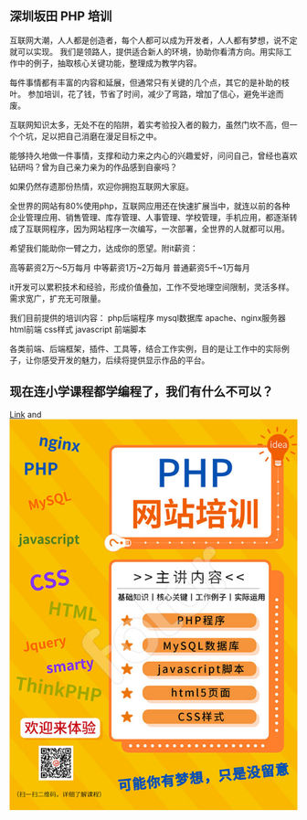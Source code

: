 ## 深圳坂田 PHP 培训
互联网大潮，人人都是创造者，每个人都可以成为开发者，人人都有梦想，说不定就可以实现。
我们是领路人，提供适合新人的环境，协助你看清方向。用实际工作中的例子，抽取核心关键功能，整理成为教学内容。

每件事情都有丰富的内容和延展，但通常只有关键的几个点，其它的是补助的枝叶。
参加培训，花了钱，节省了时间，减少了弯路，增加了信心，避免半途而废。

互联网知识太多，无处不在的陷阱，着实考验投入者的毅力，虽然门坎不高，但一个个坑，足以把自己消磨在漫足目标之中。

能够持久地做一件事情，支撑和动力来之内心的兴趣爱好，问问自己，曾经也喜欢钻研吗？曾为自己亲力亲为的作品感到自豪吗？

如果仍然存遗那份热情，欢迎你拥抱互联网大家庭。

全世界的网站有80%使用php，互联网应用还在快速扩展当中，就连以前的各种企业管理应用、销售管理、库存管理、人事管理、学校管理，手机应用，都逐渐转成了互联网程序，因为网站程序一次编写，一次部署，全世界的人就都可以用。

希望我们能助你一臂之力，达成你的愿望。附it薪资：

高等薪资2万～5万每月
中等薪资1万~2万每月
普通薪资5千~1万每月

it开发可以累积技术和经验，形成价值叠加，工作不受地理空间限制，灵活多样。需求宽广，扩充无可限量。

我们目前提供的培训内容：
php后端程序
mysql数据库
apache、nginx服务器
html前端
css样式
javascript 前端脚本

各类前端、后端框架，插件、工具等，结合工作实例，目的是让工作中的实际例子，让你感受开发的魅力，后续将提供显示作品的平台。

## 现在连小学课程都学编程了，我们有什么不可以？

[Link](https://50030.github.io/php/php_face.jpg) and ![Image](./php_face.jpg)


